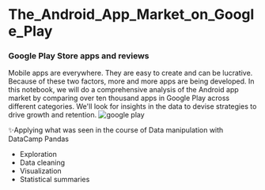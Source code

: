 # The_Android_App_Market_on_Google_Play

### Google Play Store apps and reviews
Mobile apps are everywhere. They are easy to create and can be lucrative. Because of these two factors, more and more apps are being developed. In this notebook, we will do a comprehensive analysis of the Android app market by comparing over ten thousand apps in Google Play across different categories. We'll look for insights in the data to devise strategies to drive growth and retention.
![google play](https://www.xda-developers.com/files/2017/01/Google-Play-Store-Feature-Image-Light-Blue.png)

✨Applying what was seen in the course of Data manipulation with DataCamp Pandas

- Exploration
- Data cleaning
- Visualization
- Statistical summaries

